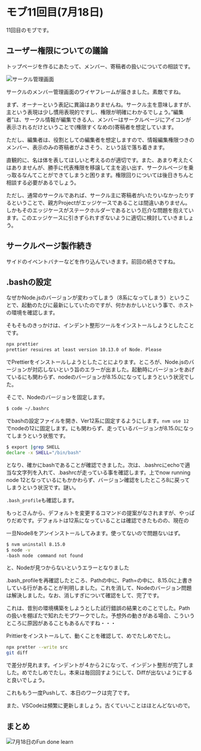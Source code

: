 # モブ11回目(7月18日)

11回目のモブです。

## ユーザー権限についての議論
トップページを作るにあたって、メンバー、寄稿者の扱いについての相談です。

![サークル管理画面](chap-mob-0718/circleConfig.png?scale=0.8)

サークルのメンバー管理画面のワイヤフレームが届きました。素敵ですね。

まず、オーナーという表記に異論はありませんね。サークル主を意味しますが、主という表現は少し慣用表現的ですし、権限が明確にわかるでしょう。”編集者”は、サークル情報が編集できる人、メンバーはサークルページにアイコンが表示されるだけということで(権限すくなめの)寄稿者を想定しています。

ただし、編集者は、役割としての編集者を想定しますので、情報編集権限つきのメンバー、表示のみの寄稿者がよさそう、という話で落ち着きます。

直観的に、名は体を表してほしいと考えるのが適切です。また、あまり考えたくはありませんが、勝手に代表権限を移譲して主を追い出す、サークルページを乗っ取るなんてことができてしまうと困ります。権限回りについては後日きちんと相談する必要があるでしょう。

ただし、通常のサークルであれば、サークル主に寄稿者がいたりいなかったりするということで、親方Projectがエッジケースであることは間違いありません。しかもそのエッジケースがステークホルダーであるという厄介な問題を抱えています。このエッジケースに引きずられすぎないように適切に検討していきましょう。

## サークルページ製作続き
サイドのイベントバナーなどを作り込んでいきます。前回の続きですね。


## .bashの設定
なぜかNode.jsのバージョンが変わってしまう（8系になってしまう）ということで、起動のたびに最新にしていたのですが、何かおかしいという事で、ホストの環境を確認します。

そもそものきっかけは、インデント整形ツールをインストールしようとしたことです。

```sh
npx prettier
prettier resuires at least version 10.13.0 of Node. Please
```

でPrettierをインストールしようとしたことによります。ところが、Node.jsのバージョンが対応しないという旨のエラーが出ました。起動時にバージョンをあげているにも関わらず、nodeのバージョンが8.15.0になってしまうという状況でした。

そこで、Nodeのバージョンを固定します。

```sh
$ code ~/.bashrc
```

でbashの設定ファイルを開き、Ver12系に固定するようにします。`nvm use 12`
でnodeの12に固定します。にも関わらず、走っているバージョンが8.15.0になってしまうという状態です。

```sh
$ export |grep SHELL
declare -x SHELL="/bin/bash"
```

となり、確かにbashであることが確認できました。次は、.bashrcにechoで適当な文字列を入れて、.bashrcが走っている事を確認します。上でnow running node 12となっているにもかかわらず、バージョン確認をしたところ8に戻ってしまうという状況です。謎い。

`.bash_profile`も確認します。

もっとさんから、デフォルトを変更するコマンドの提案がなされますが、やっぱりだめです。デフォルトは12系になっていることは確認できたものの、現在の

一旦Node8をアンインストールしてみます。使ってないので問題ないはず。

```sh
$ nvm uninstall 8.15.0
$ node -v
-bash node　command not found
```

と、Nodeが見つからないというエラーとなりました

.bash_profileを再確認したところ、Pathの中に、Path=の中に、8.15.0に上書きしている行があることが判明しました。これを消して、Nodeのバージョン問題は解決しました。なお、消しすぎについて確認をして、完了です。

これは、昔別の環境構築をしようとした試行錯誤の結果とのことでした。Pathの扱いを棚ぼたで知れたモブワークでした。予想外の動きがある場合、こういうところに原因があることもあるんですね・・・

Prittierをインストールして、動くことを確認して、めでたしめでたし。

```sh
npx pretter --write src
git diff
```

で差分が見れます。インデントが４から２になって、インデント整形が完了しました。めでたしめでたし。本来は毎回回すようにして、Diffが出ないようにすると良いでしょう。

これももう一度Pushして、本日のワークは完了です。

また、VSCodeは頻繁に更新しましょう。古くていいことはほとんどないので。

## まとめ



![7月18日のFun done learn](chap-mob-0718/0718fundonelearn.png?scale=0.8)
